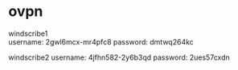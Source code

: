 # ovpn
windscribe1  
username: 2gwl6mcx-mr4pfc8
password: dmtwq264kc

windscribe2
username: 4jfhn582-2y6b3qd
password: 2ues57cxdn
